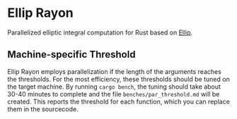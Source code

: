 # Ellip Rayon
Parallelized elliptic integral computation for Rust based on [Ellip](https://github.com/p-sira/ellip).

## Machine-specific Threshold
Ellip Rayon employs parallelization if the length of the arguments reaches the thresholds. For the most efficiency, these thresholds should be tuned on the target machine. By running `cargo bench`, the tuning should take about 30-40 minutes to complete and the file `benches/par_threshold.md` will be created. This reports the threshold for each function, which you can replace them in the sourcecode.